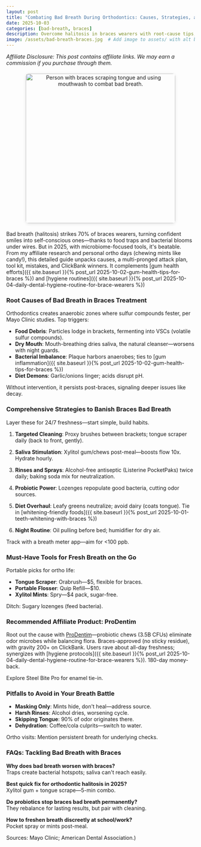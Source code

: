 ```yaml
---
layout: post
title: "Combating Bad Breath During Orthodontics: Causes, Strategies, and Affiliate Solutions for 2025"
date: 2025-10-03
categories: [bad-breath, braces]
description: Overcome halitosis in braces wearers with root-cause tips, daily strategies, and proven ClickBank products to freshen breath naturally.
image: /assets/bad-breath-braces.jpg  # Add image to assets/ with alt below
---
```


*Affiliate Disclosure: This post contains affiliate links. We may earn a commission if you purchase through them.*

<div style="text-align: center; margin: 20px 0;">
  <img src="{{ site.baseurl }}/assets/bad-breath-braces.jpg" alt="Person with braces scraping tongue and using mouthwash to combat bad breath." style="max-width: 800px; height: 400px; object-fit: cover; border-radius: 8px; box-shadow: 0 2px 8px rgba(0,0,0,0.1);">
</div>

Bad breath (halitosis) strikes 70% of braces wearers, turning confident smiles into self-conscious ones—thanks to food traps and bacterial blooms under wires. But in 2025, with microbiome-focused tools, it's beatable. From my affiliate research and personal ortho days (chewing mints like candy!), this detailed guide unpacks causes, a multi-pronged attack plan, tool kit, mistakes, and ClickBank winners. It complements [gum health efforts]({{ site.baseurl }}{% post_url 2025-10-02-gum-health-tips-for-braces %}) and [hygiene routines]({{ site.baseurl }}{% post_url 2025-10-04-daily-dental-hygiene-routine-for-brace-wearers %})

### Root Causes of Bad Breath in Braces Treatment
Orthodontics creates anaerobic zones where sulfur compounds fester, per Mayo Clinic studies. Top triggers:
- **Food Debris**: Particles lodge in brackets, fermenting into VSCs (volatile sulfur compounds).
- **Dry Mouth**: Mouth-breathing dries saliva, the natural cleanser—worsens with night guards.
- **Bacterial Imbalance**: Plaque harbors anaerobes; ties to [gum inflammation]({{ site.baseurl }}{% post_url 2025-10-02-gum-health-tips-for-braces %})
- **Diet Demons**: Garlic/onions linger; acids disrupt pH.

Without intervention, it persists post-braces, signaling deeper issues like decay.

### Comprehensive Strategies to Banish Braces Bad Breath
Layer these for 24/7 freshness—start simple, build habits.

1. **Targeted Cleaning**: Proxy brushes between brackets; tongue scraper daily (back to front, gently).

2. **Saliva Stimulation**: Xylitol gum/chews post-meal—boosts flow 10x. Hydrate hourly.

3. **Rinses and Sprays**: Alcohol-free antiseptic (Listerine PocketPaks) twice daily; baking soda mix for neutralization.

4. **Probiotic Power**: Lozenges repopulate good bacteria, cutting odor sources.

5. **Diet Overhaul**: Leafy greens neutralize; avoid dairy (coats tongue). Tie in [whitening-friendly foods]({{ site.baseurl }}{% post_url 2025-10-01-teeth-whitening-with-braces %})

6. **Night Routine**: Oil pulling before bed; humidifier for dry air.

Track with a breath meter app—aim for <100 ppb.

### Must-Have Tools for Fresh Breath on the Go
Portable picks for ortho life:
- **Tongue Scraper**: Orabrush—$5, flexible for braces.
- **Portable Flosser**: Quip Refill—$10.
- **Xylitol Mints**: Spry—$4 pack, sugar-free.

Ditch: Sugary lozenges (feed bacteria).

### Recommended Affiliate Product: ProDentim
Root out the cause with [ProDentim](https://hop.clickbank.net/?affiliate=YOUR_CLICKBANK_ID&vendor=prodentim)—probiotic chews (3.5B CFUs) eliminate odor microbes while balancing flora. Braces-approved (no sticky residue), with gravity 200+ on ClickBank. Users rave about all-day freshness; synergizes with [hygiene protocols]({{ site.baseurl }}{% post_url 2025-10-04-daily-dental-hygiene-routine-for-brace-wearers %}). 180-day money-back.

Explore Steel Bite Pro for enamel tie-in.

### Pitfalls to Avoid in Your Breath Battle
- **Masking Only**: Mints hide, don't heal—address source.
- **Harsh Rinses**: Alcohol dries, worsening cycle.
- **Skipping Tongue**: 90% of odor originates there.
- **Dehydration**: Coffee/cola culprits—switch to water.

Ortho visits: Mention persistent breath for underlying checks.

### FAQs: Tackling Bad Breath with Braces
**Why does bad breath worsen with braces?**  
Traps create bacterial hotspots; saliva can't reach easily.

**Best quick fix for orthodontic halitosis in 2025?**  
Xylitol gum + tongue scrape—5-min combo.

**Do probiotics stop braces bad breath permanently?**  
They rebalance for lasting results, but pair with cleaning.

**How to freshen breath discreetly at school/work?**  
Pocket spray or mints post-meal.

Sources: Mayo Clinic; American Dental Association.)

<!-- Comments will load here via Utterances -->